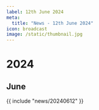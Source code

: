 ```yaml
---
label: 12th June 2024
meta:
  title: "News - 12th June 2024"
icon: broadcast
image: /static/thumbnail.jpg
---
```


# 2024
## June

{{ include "news/20240612" }}